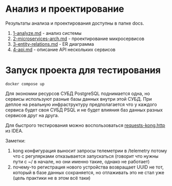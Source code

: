 # Анализ и проектирование

Результаты анализа и проектирования доступны в папке docs.

1. [1-analyze.md](docs/1-analyze.md) - анализ системы
2. [2-microservices-arch.md](docs/2-microservices-arch.md) - проектирование микросервисов
3. [3-entity-relations.md](docs/3-entity-relations.md) - ER диаграмма
4. [4-api.md](docs/4-api.md) - описание API нескольких сервисов

# Запуск проекта для тестирования

```shell
docker compose up
```

Для экономии ресурсов СУБД PostgreSQL поднимается одна, но сервисы используют разные базы данных внутри этой СУБД.
При деплое на реальную инфраструктуру предполагается что у каждого сервиса будет своя СУБД PSQL и не будет влияния баз
данных разных сервисов друг на друга.

Для быстрого тестирования можно воспользоваться [requests-kong.http](requests-kong.http) из IDEA.

Заметки:

1. kong конфигурация выносит запросы телеметрии в /telemetry потому что с регулярками отказывается запускаться (говорит
   что нужны пути с ~/ в начале, но они именно такие, однако не работает)
2. почему-то регистрация нового устройства возвращает UUID не тот, который в базе данных сохраняется, но отлаживать это
   не стал уже (цель практики не в этом всё таки)

